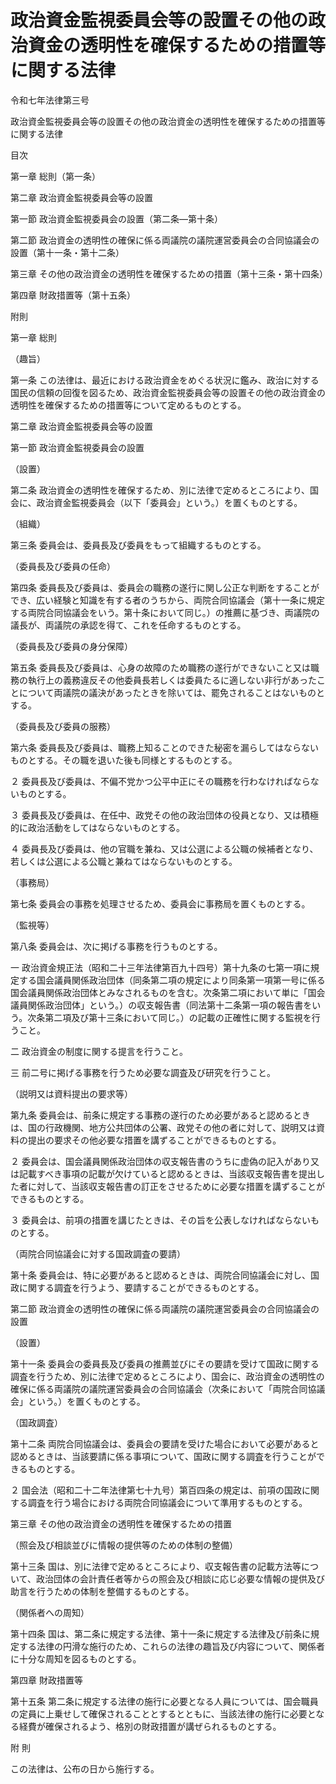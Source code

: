 # 政治資金監視委員会等の設置その他の政治資金の透明性を確保するための措置等に関する法律

令和七年法律第三号

政治資金監視委員会等の設置その他の政治資金の透明性を確保するための措置等に関する法律

目次

第一章 総則（第一条）

第二章 政治資金監視委員会等の設置

第一節 政治資金監視委員会の設置（第二条―第十条）

第二節 政治資金の透明性の確保に係る両議院の議院運営委員会の合同協議会の設置（第十一条・第十二条）

第三章 その他の政治資金の透明性を確保するための措置（第十三条・第十四条）

第四章 財政措置等（第十五条）

附則

第一章 総則

（趣旨）

第一条 この法律は、最近における政治資金をめぐる状況に鑑み、政治に対する国民の信頼の回復を図るため、政治資金監視委員会等の設置その他の政治資金の透明性を確保するための措置等について定めるものとする。

第二章 政治資金監視委員会等の設置

第一節 政治資金監視委員会の設置

（設置）

第二条 政治資金の透明性を確保するため、別に法律で定めるところにより、国会に、政治資金監視委員会（以下「委員会」という。）を置くものとする。

（組織）

第三条 委員会は、委員長及び委員をもって組織するものとする。

（委員長及び委員の任命）

第四条 委員長及び委員は、委員会の職務の遂行に関し公正な判断をすることができ、広い経験と知識を有する者のうちから、両院合同協議会（第十一条に規定する両院合同協議会をいう。第十条において同じ。）の推薦に基づき、両議院の議長が、両議院の承認を得て、これを任命するものとする。

（委員長及び委員の身分保障）

第五条 委員長及び委員は、心身の故障のため職務の遂行ができないこと又は職務の執行上の義務違反その他委員長若しくは委員たるに適しない非行があったことについて両議院の議決があったときを除いては、罷免されることはないものとする。

（委員長及び委員の服務）

第六条 委員長及び委員は、職務上知ることのできた秘密を漏らしてはならないものとする。その職を退いた後も同様とするものとする。

２ 委員長及び委員は、不偏不党かつ公平中正にその職務を行わなければならないものとする。

３ 委員長及び委員は、在任中、政党その他の政治団体の役員となり、又は積極的に政治活動をしてはならないものとする。

４ 委員長及び委員は、他の官職を兼ね、又は公選による公職の候補者となり、若しくは公選による公職と兼ねてはならないものとする。

（事務局）

第七条 委員会の事務を処理させるため、委員会に事務局を置くものとする。

（監視等）

第八条 委員会は、次に掲げる事務を行うものとする。

一 政治資金規正法（昭和二十三年法律第百九十四号）第十九条の七第一項に規定する国会議員関係政治団体（同条第二項の規定により同条第一項第一号に係る国会議員関係政治団体とみなされるものを含む。次条第二項において単に「国会議員関係政治団体」という。）の収支報告書（同法第十二条第一項の報告書をいう。次条第二項及び第十三条において同じ。）の記載の正確性に関する監視を行うこと。

二 政治資金の制度に関する提言を行うこと。

三 前二号に掲げる事務を行うため必要な調査及び研究を行うこと。

（説明又は資料提出の要求等）

第九条 委員会は、前条に規定する事務の遂行のため必要があると認めるときは、国の行政機関、地方公共団体の公署、政党その他の者に対して、説明又は資料の提出の要求その他必要な措置を講ずることができるものとする。

２ 委員会は、国会議員関係政治団体の収支報告書のうちに虚偽の記入があり又は記載すべき事項の記載が欠けていると認めるときは、当該収支報告書を提出した者に対して、当該収支報告書の訂正をさせるために必要な措置を講ずることができるものとする。

３ 委員会は、前項の措置を講じたときは、その旨を公表しなければならないものとする。

（両院合同協議会に対する国政調査の要請）

第十条 委員会は、特に必要があると認めるときは、両院合同協議会に対し、国政に関する調査を行うよう、要請することができるものとする。

第二節 政治資金の透明性の確保に係る両議院の議院運営委員会の合同協議会の設置

（設置）

第十一条 委員会の委員長及び委員の推薦並びにその要請を受けて国政に関する調査を行うため、別に法律で定めるところにより、国会に、政治資金の透明性の確保に係る両議院の議院運営委員会の合同協議会（次条において「両院合同協議会」という。）を置くものとする。

（国政調査）

第十二条 両院合同協議会は、委員会の要請を受けた場合において必要があると認めるときは、当該要請に係る事項について、国政に関する調査を行うことができるものとする。

２ 国会法（昭和二十二年法律第七十九号）第百四条の規定は、前項の国政に関する調査を行う場合における両院合同協議会について準用するものとする。

第三章 その他の政治資金の透明性を確保するための措置

（照会及び相談並びに情報の提供等のための体制の整備）

第十三条 国は、別に法律で定めるところにより、収支報告書の記載方法等について、政治団体の会計責任者等からの照会及び相談に応じ必要な情報の提供及び助言を行うための体制を整備するものとする。

（関係者への周知）

第十四条 国は、第二条に規定する法律、第十一条に規定する法律及び前条に規定する法律の円滑な施行のため、これらの法律の趣旨及び内容について、関係者に十分な周知を図るものとする。

第四章 財政措置等

第十五条 第二条に規定する法律の施行に必要となる人員については、国会職員の定員に上乗せして確保されることとするとともに、当該法律の施行に必要となる経費が確保されるよう、格別の財政措置が講ぜられるものとする。

附 則

この法律は、公布の日から施行する。
